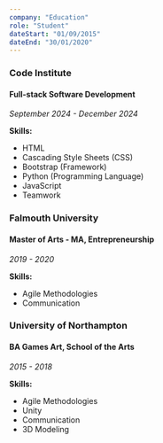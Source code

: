 ```yaml
---
company: "Education"
role: "Student"
dateStart: "01/09/2015"
dateEnd: "30/01/2020"
---
```

### Code Institute
#### Full-stack Software Development

_September 2024 - December 2024_

**Skills:**

-   HTML
-   Cascading Style Sheets (CSS)
-   Bootstrap (Framework)
-   Python (Programming Language)
-   JavaScript
-   Teamwork

### Falmouth University
#### Master of Arts - MA, Entrepreneurship

_2019 - 2020_

**Skills:**

-   Agile Methodologies
-   Communication

### University of Northampton
#### BA Games Art, School of the Arts

_2015 - 2018_

**Skills:**

-   Agile Methodologies
-   Unity
-   Communication
-   3D Modeling
